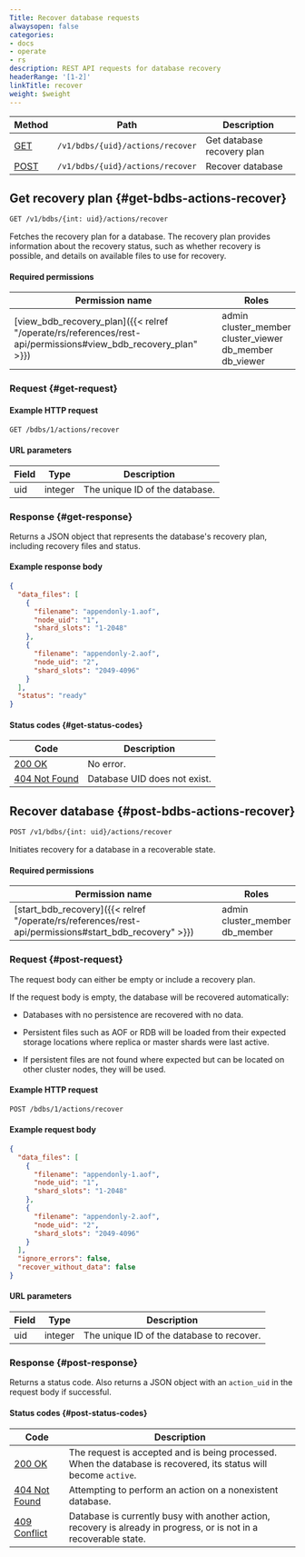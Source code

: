 ```yaml
---
Title: Recover database requests
alwaysopen: false
categories:
- docs
- operate
- rs
description: REST API requests for database recovery
headerRange: '[1-2]'
linkTitle: recover
weight: $weight
---
```


| Method | Path | Description |
|--------|------|-------------|
| [GET](#get-bdbs-actions-recover) | `/v1/bdbs/{uid}/actions/recover` | Get database recovery plan  |
| [POST](#post-bdbs-actions-recover) | `/v1/bdbs/{uid}/actions/recover` | Recover database  |

## Get recovery plan {#get-bdbs-actions-recover}

```sh
GET /v1/bdbs/{int: uid}/actions/recover
```

Fetches the recovery plan for a database. The recovery plan provides information about the recovery status, such as whether recovery is possible, and details on available files to use for recovery.

#### Required permissions

| Permission name | Roles |
|-----------------|-------|
| [view_bdb_recovery_plan]({{< relref "/operate/rs/references/rest-api/permissions#view_bdb_recovery_plan" >}}) | admin<br />cluster_member<br />cluster_viewer<br />db_member<br />db_viewer |

### Request {#get-request}

#### Example HTTP request

```sh
GET /bdbs/1/actions/recover
```

#### URL parameters

| Field | Type | Description |
|-------|------|-------------|
| uid | integer | The unique ID of the database. |

### Response {#get-response}

Returns a JSON object that represents the database's recovery plan, including recovery files and status.

#### Example response body

```json
{
  "data_files": [
    {
      "filename": "appendonly-1.aof",
      "node_uid": "1",
      "shard_slots": "1-2048"
    },
    {
      "filename": "appendonly-2.aof",
      "node_uid": "2",
      "shard_slots": "2049-4096"
    }
  ],
  "status": "ready"
}
```

#### Status codes {#get-status-codes}

| Code | Description |
|------|-------------|
| [200 OK](https://www.rfc-editor.org/rfc/rfc9110.html#name-200-ok) | No error. |
| [404 Not Found](https://www.rfc-editor.org/rfc/rfc9110.html#name-404-not-found) | Database UID does not exist. |

## Recover database {#post-bdbs-actions-recover}

```sh
POST /v1/bdbs/{int: uid}/actions/recover
```

Initiates recovery for a database in a recoverable state.

#### Required permissions

| Permission name | Roles |
|-----------------|-------|
| [start_bdb_recovery]({{< relref "/operate/rs/references/rest-api/permissions#start_bdb_recovery" >}}) | admin<br />cluster_member<br />db_member |

### Request {#post-request}

The request body can either be empty or include a recovery plan.

If the request body is empty, the database will be recovered automatically:

- Databases with no persistence are recovered with no data.

- Persistent files such as AOF or RDB will be loaded from their expected storage locations where replica or master shards were last active.

- If persistent files are not found where expected but can be located on other cluster nodes, they will be used.

#### Example HTTP request

```sh
POST /bdbs/1/actions/recover
```

#### Example request body

```json
{
  "data_files": [
    {
      "filename": "appendonly-1.aof",
      "node_uid": "1",
      "shard_slots": "1-2048"
    },
    {
      "filename": "appendonly-2.aof",
      "node_uid": "2",
      "shard_slots": "2049-4096"
    }
  ],
  "ignore_errors": false,
  "recover_without_data": false
}
```

#### URL parameters

| Field | Type | Description |
|-------|------|-------------|
| uid | integer | The unique ID of the database to recover. |

### Response {#post-response}

Returns a status code. Also returns a JSON object with an `action_uid` in the request body if successful.

#### Status codes {#post-status-codes}

| Code | Description |
|------|-------------|
| [200 OK](https://www.rfc-editor.org/rfc/rfc9110.html#name-200-ok) | The request is accepted and is being processed. When the database is recovered, its status will become `active`. |
| [404 Not Found](https://www.rfc-editor.org/rfc/rfc9110.html#name-404-not-found) | Attempting to perform an action on a nonexistent database. |
| [409 Conflict](https://www.rfc-editor.org/rfc/rfc9110.html#name-409-conflict) | Database is currently busy with another action, recovery is already in progress, or is not in a recoverable state. |
